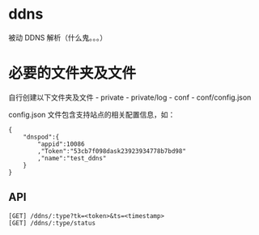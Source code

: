 # ddns
被动 DDNS 解析（什么鬼。。。）

# 必要的文件夹及文件
自行创建以下文件夹及文件
	- private
	- private/log
	- conf
	- conf/config.json

config.json 文件包含支持站点的相关配置信息，如：
```
{
	"dnspod":{
		"appid":10086
		,"Token":"53cb7f098dask23923934778b7bd98"
		,"name":"test_ddns"
	}
}
```

## API
	[GET] /ddns/:type?tk=<token>&ts=<timestamp>
	[GET] /ddns/:type/status
